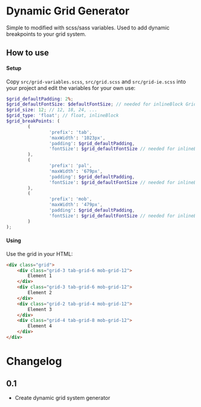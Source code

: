 # Dynamic Grid Generator

Simple to modified with scss/sass variables. Used to add dynamic breakpoints to your grid system.

## How to use

#### Setup

Copy `src/grid-variables.scss`, `src/grid.scss` and `src/grid-ie.scss` into your project and edit the variables for your own use: 
``` scss
$grid_defaultPadding: 2%;
$grid_defaultFontSize: $defaultFontSize; // needed for inlineBlock Grid
$grid_size: 12; // 12, 18, 24, ...
$grid_type: 'float'; // float, inlineBlock
$grid_breakPoints: (
        (
                'prefix': 'tab',
                'maxWidth': '1023px',
                'padding': $grid_defaultPadding,
                'fontSize': $grid_defaultFontSize // needed for inlineBlock Grid
        ),
        (
                'prefix': 'pal',
                'maxWidth': '679px',
                'padding': $grid_defaultPadding,
                'fontSize': $grid_defaultFontSize // needed for inlineBlock Grid
        ),
        (
                'prefix': 'mob',
                'maxWidth': '479px',
                'padding': $grid_defaultPadding,
                'fontSize': $grid_defaultFontSize // needed for inlineBlock Grid
        )
);
```

#### Using
Use the grid in your HTML:

``` html
<div class="grid">
    <div class="grid-3 tab-grid-6 mob-grid-12">
        Element 1
    </div>
    <div class="grid-3 tab-grid-6 mob-grid-12">
        Element 2
    </div>
    <div class="grid-2 tab-grid-4 mob-grid-12">
        Element 3
    </div>
    <div class="grid-4 tab-grid-8 mob-grid-12">
        Element 4
    </div>
</div>
```

# Changelog

## 0.1
 - Create dynamic grid system generator
